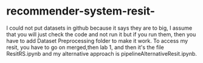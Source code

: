 # recommender-system-resit-
I could not put datasets in github because it says they are to big, I assume that you will just check the code and not run it but if you run them, then you have to add Dataset Preprocessing folder to make it work. 
To access my resit, you have to go on merged,then lab 1, and then it's the file ResitRS.ipynb and my alternative approach is pipelineAlternativeResit.ipynb.
